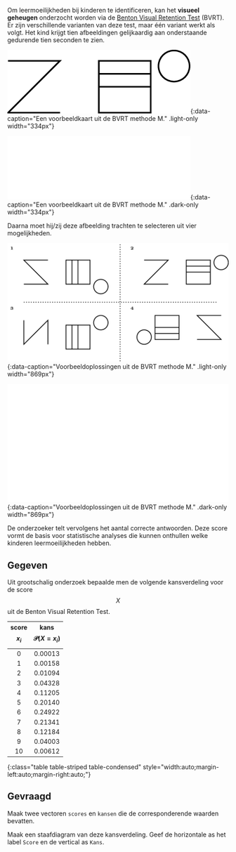 Om leermoeilijkheden bij kinderen te identificeren, kan het **visueel geheugen** onderzocht worden via de <a href="https://en.wikipedia.org/wiki/Benton_Visual_Retention_Test" target="_blank">Benton Visual Retention Test</a> (BVRT). Er zijn verschillende varianten van deze test, maar één variant werkt als volgt. Het kind krijgt tien afbeeldingen gelijkaardig aan onderstaande gedurende tien seconden te zien. 

![Een voorbeeldkaart uit de BVRT methode M.](media/BVRT_source.png "Een voorbeeldkaart uit de BVRT methode M."){:data-caption="Een voorbeeldkaart uit de BVRT methode M." .light-only width="334px"}

![Een voorbeeldkaart uit de BVRT methode M.](media/BVRT_source_dark.png "Een voorbeeldkaart uit de BVRT methode M."){:data-caption="Een voorbeeldkaart uit de BVRT methode M." .dark-only width="334px"}

Daarna moet hij/zij deze afbeelding trachten te selecteren uit vier mogelijkheden.

![Voorbeeldoplossingen uit de BVRT methode M.](media/BVRT_guess.png "Voorbeeldoplossingen uit de BVRT methode M."){:data-caption="Voorbeeldoplossingen uit de BVRT methode M." .light-only width="869px"}

![Voorbeeldoplossingen uit de BVRT methode M.](media/BVRT_guess_dark.png "Voorbeeldoplossingen uit de BVRT methode M."){:data-caption="Voorbeeldoplossingen uit de BVRT methode M." .dark-only width="869px"}

De onderzoeker telt vervolgens het aantal correcte antwoorden. Deze score vormt de basis voor statistische analyses die kunnen onthullen welke kinderen leermoeilijkheden hebben.

## Gegeven

Uit grootschalig onderzoek bepaalde men de volgende kansverdeling voor de score $$X$$ uit de Benton Visual Retention Test.

| score $$x_i$$ | kans $$\mathcal{P}(X = x_i)$$| 
|:--:|:-------:|
| 0  | 0.00013 |
| 1  | 0.00158 |
| 2  | 0.01094 |
| 3  | 0.04328 |
| 4  | 0.11205 |
| 5  | 0.20140 |
| 6  | 0.24922 |
| 7  | 0.21341 |
| 8  | 0.12184 |
| 9  | 0.04003 |
| 10 | 0.00612 |
{:class="table table-striped table-condensed" style="width:auto;margin-left:auto;margin-right:auto;"}

## Gevraagd

Maak twee vectoren `scores` en `kansen` die de corresponderende waarden bevatten.

Maak een staafdiagram van deze kansverdeling. Geef de horizontale as het label `Score` en de vertical as `Kans`.